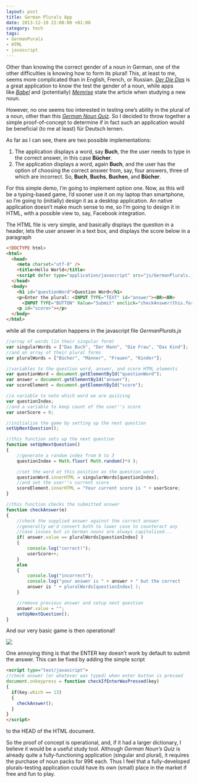 ```yaml
---
layout: post
title: German Plurals App
date: 2013-12-10 22:00:00 +01:00
category: tech
tags:
- GermanPurals
- HTML
- javascript
---
```

Other than knowing the correct gender of a noun in German, one of the other difficulties is knowing how to form its plural! This, at least to me, seems more complicated than in English, French, or Russian. [*Der Die Das*](https://itunes.apple.com/us/app/der-die-das/id548055880?mt=8) is a great application to know the test the gender of a noun, while apps like [*Babel*](https://www.babbel.com) and (potentially) [*Memrise*](https://www.memrise.com/) state the article when studying a new noun.

However, no one seems too interested in testing one’s ability in the plural of a noun, other than this [*German Noun Quiz*](http://www.helloresolven.com/portfolio/german-nouns-quiz/). So I decided to throw together a simple proof-of-concept to determine if in fact such an application would be beneficial (to me at least) für Deutsch lernen.

As far as I can see, there are two possible implementations:

1. The application displays a word, say **Buch**, the the user needs to type in the correct answer, in this case **Bücher**.
2. The application displays a word, again **Buch**, and the user has the option of choosing the correct answer from, say, four answers, three of which are incorrect. So, **Buch**, **Buchs**, **Buchen**, and **Bücher**.

For this simple demo, I’m going to implement option one. Now, as this will be a typing-based game, I’d sooner use it on my laptop than smartphone, so I’m going to (initially) design it as a desktop application. An native application doesn’t make much sense to me, so I’m going to design it in HTML, with a possible view to, say, Facebook integration.

The HTML file is very simple, and basically displays the question in a header, lets the user answer in a text box, and displays the score below in a paragraph

```html
<!DOCTYPE html>
<html>
  <head>
    <meta charset="utf-8" />
    <title>Hello World</title>
    <script defer type="application/javascript" src="js/GermanPlurals.js"></script>
  </head>
  <body>
    <h1 id="questionWord">Question Word</h1>
    <p>Enter the plural: <INPUT TYPE="TEXT" id="answer"><BR><BR>
      <INPUT TYPE="BUTTON" Value="Submit" onclick="checkAnswer(this.form)"></p>
    <p id="score>"></p>
  </body>
</html>
```

while all the computation happens in the javascript file *GermanPlurals.js*

```js
//array of words (in their singular form)
var singularWords = ["Das Buch", "Der Mann", "Die Frau", "Das Kind"];
//and an array of their plural forms
var pluralWords = ["Bücher", "Männer", "Frauen", "Kinder"];

//variables to the question word, answer, and score HTML elements
var questionWord = document.getElementById("questionWord");
var answer = document.getElementById("answer");
var scoreElement = document.getElementById("score");

//a variable to note which word we are quizzing
var questionIndex;
//and a variable to keep count of the user''s score
var userScore = 0;

//initialize the game by setting up the next question
setUpNextQuestion();

//this function sets up the next question
function setUpNextQuestion()
{
    //generate a random index from 0 to 3
    questionIndex = Math.floor( Math.random()*4 );

    //set the word at this position as the question word
    questionWord.innerHTML = singularWords[questionIndex];
    //and set the user''s current score
    scoreElement.innerHTML = "Your current score is " + userScore;
}

//this function checks the submitted answer
function checkAnswer(e)
{
    //check the supplied answer against the correct answer
    //generally we'd convert both to lower case to counteract any
    //case issues but in German nouns are always capitalized...
    if( answer.value == pluralWords[questionIndex] )
    {
        console.log("correct!");
        userScore++;
    }
    else
    {
        console.log("incorrect");
        console.log("your answer is " + answer + " but the correct
        answer is " + pluralWords[questionIndex] );
    }

    //remove previous answer and setup next question
    answer.value = "";
    setUpNextQuestion();
}
```

And our very basic game is then operational!

![]({{site.baseurl}}/assets/images/posts/2013/13-12-10/01.png)

One annoying thing is that the ENTER key doesn’t work by default to submit the answer. This can be fixed by adding the simple script

```html
<script type="text/javascript">
//check answer (or whatever was typed) when enter button is pressed
document.onkeypress = function checkIfEnterWasPressed(key)
{
  if(key.which == 13)
  {
    checkAnswer();
  }
}
</script>
```

to the HEAD of the HTML document.

So the proof of concept is operational, and, if it had a larger dictionary, I believe it would be a useful study tool. Although *German Noun’s Quiz* is already quite a fully-functioning application (singular and plural), it requires the purchase of noun packs for 99¢ each. Thus I feel that a fully-developed plurals-testing application could have its own (small) place in the market if free and fun to play.
